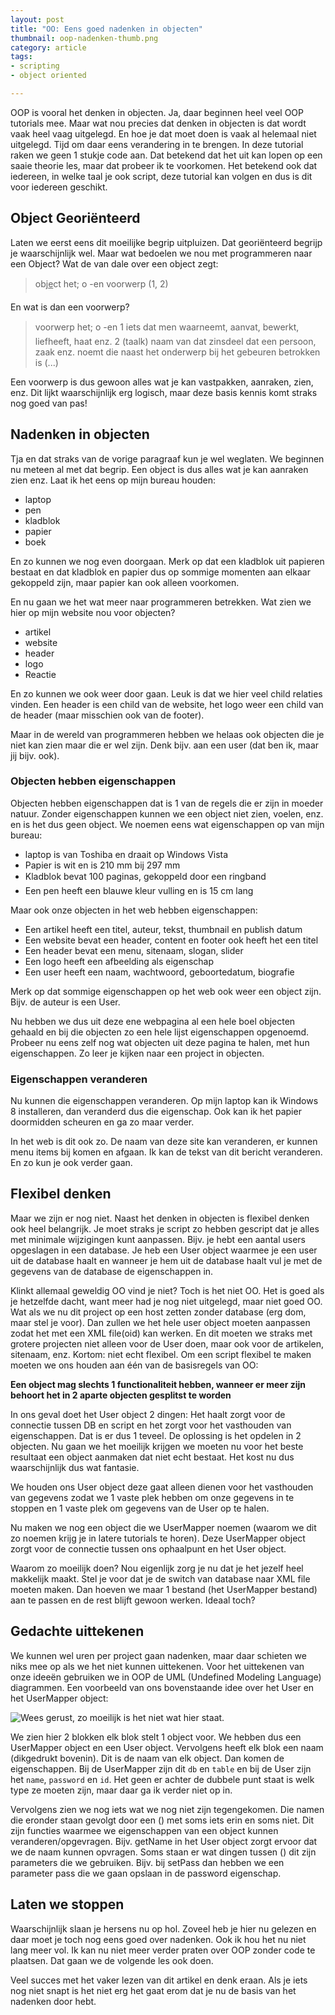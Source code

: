 ```yaml
---
layout: post
title: "OO: Eens goed nadenken in objecten"
thumbnail: oop-nadenken-thumb.png
category: article
tags:
- scripting
- object oriented

---
```

OOP is vooral het denken in objecten. Ja, daar beginnen heel veel OOP
tutorials mee. Maar wat nou precies dat denken in objecten is dat wordt vaak
heel vaag uitgelegd. En hoe je dat moet doen is vaak al helemaal niet
uitgelegd. Tijd om daar eens verandering in te brengen. In deze tutorial raken
we geen 1 stukje code aan. Dat betekend dat het uit kan lopen op een saaie
theorie les, maar dat probeer ik te voorkomen. Het betekend ook dat iedereen,
in welke taal je ook script, deze tutorial kan volgen en dus is dit voor
iedereen geschikt.

## Object Georiënteerd

Laten we eerst eens dit moeilijke begrip uitpluizen. Dat georiënteerd begrijp
je waarschijnlijk wel. Maar wat bedoelen we nou met programmeren naar een
Object? Wat de van dale over een object zegt:

 > obj<u>e</u>ct het; o -en voorwerp (1, 2)

En wat is dan een voorwerp?

 > voorwerp het; o -en 1 iets dat men waarneemt, aanvat, bewerkt, liefheeft,
 > haat enz. 2 (taalk) naam van dat zinsdeel dat een persoon, zaak enz. noemt
 > die naast het onderwerp bij het gebeuren betrokken is (...)

Een voorwerp is dus gewoon alles wat je kan vastpakken, aanraken, zien, enz.
Dit lijkt waarschijnlijk erg logisch, maar deze basis kennis komt straks nog
goed van pas!

## Nadenken in objecten

Tja en dat straks van de vorige paragraaf kun je wel weglaten. We beginnen nu
meteen al met dat begrip. Een object is dus alles wat je kan aanraken zien
enz. Laat ik het eens op mijn bureau houden:

 - laptop
 - pen
 - kladblok
 - papier
 - boek

En zo kunnen we nog even doorgaan. Merk op dat een kladblok uit papieren
bestaat en dat kladblok en papier dus op sommige momenten aan elkaar gekoppeld
zijn, maar papier kan ook alleen voorkomen.

En nu gaan we het wat meer naar programmeren betrekken. Wat zien we hier op
mijn website nou voor objecten?

 - artikel
 - website
 - header
 - logo
 - Reactie

En zo kunnen we ook weer door gaan. Leuk is dat we hier veel child relaties
vinden. Een header is een child van de website, het logo weer een child van de
header (maar misschien ook van de footer).

Maar in de wereld van programmeren hebben we helaas ook objecten die je niet
kan zien maar die er wel zijn. Denk bijv. aan een user (dat ben ik, maar jij
bijv. ook).

### Objecten hebben eigenschappen

Objecten hebben eigenschappen dat is 1 van de regels die er zijn in moeder
natuur. Zonder eigenschappen kunnen we een object niet zien, voelen, enz. en
is het dus geen object. We noemen eens wat eigenschappen op van mijn bureau:

 - laptop is van Toshiba en draait op Windows Vista
 - Papier is wit en is 210 mm bij 297 mm
 - Kladblok bevat 100 paginas, gekoppeld door een ringband
 - Een pen heeft een blauwe kleur vulling en is 15 cm lang

Maar ook onze objecten in het web hebben eigenschappen:

 - Een artikel heeft een titel, auteur, tekst, thumbnail en publish datum
 - Een website bevat een header, content en footer ook heeft het een titel
 - Een header bevat een menu, sitenaam, slogan, slider
 - Een logo heeft een afbeelding als eigenschap
 - Een user heeft een naam, wachtwoord, geboortedatum, biografie

Merk op dat sommige eigenschappen op het web ook weer een object zijn. Bijv.
de auteur is een User.

Nu hebben we dus uit deze ene webpagina al een hele boel objecten gehaald en
bij die objecten zo een hele lijst eigenschappen opgenoemd. Probeer nu eens
zelf nog wat objecten uit deze pagina te halen, met hun eigenschappen. Zo leer
je kijken naar een project in objecten.

### Eigenschappen veranderen

Nu kunnen die eigenschappen veranderen. Op mijn laptop kan ik Windows 8
installeren, dan veranderd dus die eigenschap. Ook kan ik het papier
doormidden scheuren en ga zo maar verder.

In het web is dit ook zo. De naam van deze site kan veranderen, er kunnen menu
items bij komen en afgaan. Ik kan de tekst van dit bericht veranderen. En zo
kun je ook verder gaan.

## Flexibel denken

Maar we zijn er nog niet. Naast het denken in objecten is flexibel denken ook
heel belangrijk. Je moet straks je script zo hebben gescript dat je alles met
minimale wijzigingen kunt aanpassen. Bijv. je hebt een aantal users opgeslagen
in een database. Je heb een User object waarmee je een user uit de database
haalt en wanneer je hem uit de database haalt vul je met de gegevens van de
database de eigenschappen in.

Klinkt allemaal geweldig OO vind je niet? Toch is het niet OO. Het is goed als
je hetzelfde dacht, want meer had je nog niet uitgelegd, maar niet goed OO.
Wat als we nu dit project op een host zetten zonder database (erg dom, maar
stel je voor). Dan zullen we het hele user object moeten aanpassen zodat het
met een XML file(oid) kan werken. En dit moeten we straks met grotere
projecten niet alleen voor de User doen, maar ook voor de artikelen, sitenaam,
enz. Kortom: niet echt flexibel. Om een script flexibel te maken moeten we ons
houden aan één van de basisregels van OO:

**Een object mag slechts 1 functionaliteit hebben, wanneer er meer zijn behoort
het in 2 aparte objecten gesplitst te worden**

In ons geval doet het User object 2 dingen: Het haalt zorgt voor de connectie
tussen DB en script en het zorgt voor het vasthouden van eigenschappen. Dat is
er dus 1 teveel. De oplossing is het opdelen in 2 objecten. Nu gaan we het
moeilijk krijgen we moeten nu voor het beste resultaat een object aanmaken dat
niet echt bestaat. Het kost nu dus waarschijnlijk dus wat fantasie.

We houden ons User object deze gaat alleen dienen voor het vasthouden van
gegevens zodat we 1 vaste plek hebben om onze gegevens in te stoppen en 1
vaste plek om gegevens van de User op te halen.

Nu maken we nog een object die we UserMapper noemen (waarom we dit zo noemen
krijg je in latere tutorials te horen). Deze UserMapper object zorgt voor de
connectie tussen ons ophaalpunt en het User object.

Waarom zo moeilijk doen? Nou eigenlijk zorg je nu dat je het jezelf heel
makkelijk maakt. Stel je voor dat je de switch van database naar XML file
moeten maken. Dan hoeven we maar 1 bestand (het UserMapper bestand) aan te
passen en de rest blijft gewoon werken. Ideaal toch?

## Gedachte uittekenen

We kunnen wel uren per project gaan nadenken, maar daar schieten we niks mee
op als we het niet kunnen uittekenen. Voor het uittekenen van onze ideeën
gebruiken we in OOP de UML (Undefined Modeling Language) diagrammen. Een
voorbeeld van ons bovenstaande idee over het User en het UserMapper object:

![Wees gerust, zo moeilijk is het niet wat hier staat.](/img/2012/05/oop-nadenken-uml-usermapper.png)

We zien hier 2 blokken elk blok stelt 1 object voor. We hebben dus een
UserMapper object en een User object. Vervolgens heeft elk blok een naam
(dikgedrukt bovenin). Dit is de naam van elk object. Dan komen de
eigenschappen. Bij de UserMapper zijn dit `db` en `table` en bij de User zijn
het `name`, `password` en `id`. Het geen er achter de dubbele punt staat is
welk type ze moeten zijn, maar daar ga ik verder niet op in.

Vervolgens zien we nog iets wat we nog niet zijn tegengekomen. Die namen die
eronder staan gevolgt door een () met soms iets erin en soms niet. Dit zijn
functies waarmee we eigenschappen van een object kunnen veranderen/opgevragen.
Bijv. getName in het User object zorgt ervoor dat we de naam kunnen opvragen.
Soms staan er wat dingen tussen () dit zijn parameters die we gebruiken. Bijv.
bij setPass dan hebben we een parameter pass die we gaan opslaan in de
password eigenschap.

## Laten we stoppen
Waarschijnlijk slaan je hersens nu op hol. Zoveel heb je hier nu gelezen en
daar moet je toch nog eens goed over nadenken. Ook ik hou het nu niet lang
meer vol. Ik kan nu niet meer verder praten over OOP zonder code te plaatsen.
Dat gaan we de volgende les ook doen.

Veel succes met het vaker lezen van dit artikel en denk eraan. Als je iets nog
niet snapt is het niet erg het gaat erom dat je nu de basis van het nadenken
door hebt.
